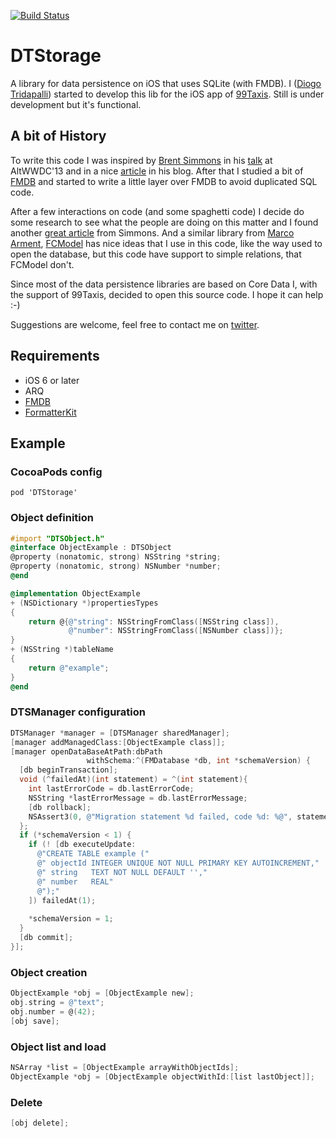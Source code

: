 [![Build Status](https://travis-ci.org/diogot/DTStorage.svg?branch=master)](https://travis-ci.org/diogot/DTStorage.svg?branch=master)

DTStorage
=========

A library for data persistence on iOS that uses SQLite (with FMDB).
I ([Diogo Tridapalli](http://twitter.com/diogot)) started to develop this lib for the iOS app of [99Taxis](http://99taxis.com).
Still is under development but it's functional.

## A bit of History

To write this code I was inspired by [Brent Simmons](https://twitter.com/brentsimmons) in his [talk](http://inessential.com/2013/06/17/altwwdc_slides) at AltWWDC'13 and in a nice [article](http://inessential.com/2014/03/26/fetching_objects_with_fmdb_and_sqlite) in his blog. After that I studied a bit of [FMDB](https://github.com/ccgus/fmdb) and started to write a little layer over FMDB to avoid duplicated SQL code.

After a few interactions on code (and some spaghetti code) I decide do some research to see what the people are doing on this matter and I found another [great article](http://www.objc.io/issue-4/SQLite-instead-of-core-data.html) from Simmons. And a similar library from [Marco Arment](https://twitter.com/marcoarment), [FCModel](https://github.com/marcoarment/FCModel) has nice ideas that I use in this code, like the way used to open the database, but this code have support to simple relations, that FCModel don't.

Since most of the data persistence libraries are based on Core Data I, with the support of 99Taxis, decided to open this source code. I hope it can help :-)

Suggestions are welcome, feel free to contact me on [twitter](http://twitter.com/diogot).

## Requirements

* iOS 6 or later
* ARQ
* [FMDB](https://github.com/ccgus/fmdb)
* [FormatterKit](https://github.com/mattt/FormatterKit)

## Example

### CocoaPods config

```
pod 'DTStorage'
```

### Object definition

```objective-c
#import "DTSObject.h"
@interface ObjectExample : DTSObject
@property (nonatomic, strong) NSString *string;
@property (nonatomic, strong) NSNumber *number;
@end

@implementation ObjectExample
+ (NSDictionary *)propertiesTypes
{
    return @{@"string": NSStringFromClass([NSString class]),
             @"number": NSStringFromClass([NSNumber class])};
}
+ (NSString *)tableName
{
    return @"example";
}
@end
```

### DTSManager configuration

```objective-c
DTSManager *manager = [DTSManager sharedManager];
[manager addManagedClass:[ObjectExample class]];
[manager openDataBaseAtPath:dbPath
                 withSchema:^(FMDatabase *db, int *schemaVersion) {
  [db beginTransaction];
  void (^failedAt)(int statement) = ^(int statement){
    int lastErrorCode = db.lastErrorCode;
    NSString *lastErrorMessage = db.lastErrorMessage;
    [db rollback];
    NSAssert3(0, @"Migration statement %d failed, code %d: %@", statement, lastErrorCode, lastErrorMessage);
  };
  if (*schemaVersion < 1) {
    if (! [db executeUpdate:
      @"CREATE TABLE example ("
      @" objectId INTEGER UNIQUE NOT NULL PRIMARY KEY AUTOINCREMENT,"
      @" string   TEXT NOT NULL DEFAULT '',"
      @" number   REAL"
      @");"
    ]) failedAt(1);
        
    *schemaVersion = 1;
  }
  [db commit];
}];
```

### Object creation

```objective-c
ObjectExample *obj = [ObjectExample new];
obj.string = @"text";
obj.number = @(42);
[obj save];
```

### Object list and load

```objective-c
NSArray *list = [ObjectExample arrayWithObjectIds];
ObjectExample *obj = [ObjectExample objectWithId:[list lastObject]];
```

### Delete

```objective-c
[obj delete];
```
